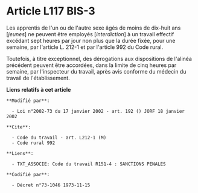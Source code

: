 # Article L117 BIS-3

Les apprentis de l'un ou de l'autre sexe âgés de moins de dix-huit ans [*jeunes*] ne peuvent être employés [*interdiction*] à
un travail effectif excédant sept heures par jour non plus que la durée fixée, pour une semaine, par l'article L. 212-1 et
par l'article 992 du Code rural.

Toutefois, à titre exceptionnel, des dérogations aux dispositions de l'alinéa précédent peuvent être accordées, dans la
limite de cinq heures par semaine, par l'inspecteur du travail, après avis conforme du médecin du travail de l'établissement.

**Liens relatifs à cet article**

	**Modifié par**:

	  - Loi n°2002-73 du 17 janvier 2002 - art. 192 () JORF 18 janvier 2002

	**Cite**:

	  - Code du travail - art. L212-1 (M)
	  - Code rural 992

	**Liens**:

	  - TXT_ASSOCIE: Code du travail R151-4 : SANCTIONS PENALES

	**Codifié par**:

	  - Décret n°73-1046 1973-11-15
